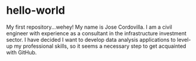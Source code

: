 # hello-world
My first repository...wehey!
My name is Jose Cordovilla. I am a civil engineer with experience as a consultant in the infrastructure investment sector.
I have decided I want to develop data analysis applications to level-up my professional skills, so it seems a necessary step to get acquainted with GitHub.

